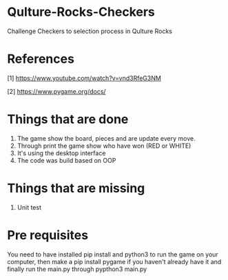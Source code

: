 # Qulture-Rocks-Checkers
Challenge Checkers to selection process in Qulture Rocks

# References
[1] https://www.youtube.com/watch?v=vnd3RfeG3NM

[2] https://www.pygame.org/docs/

# Things that are done
1. The game show the board, pieces and are update every move.
2. Through print the game show who have won (RED or WHITE)
3. It's using the desktop interface
4. The code was build based on OOP

# Things that are missing
1. Unit test 

# Pre requisites 
You need to have installed pip install and python3 to run the game
on your computer, then make a pip install pygame if you haven't already have it
and finally run the main.py through pypthon3 main.py
